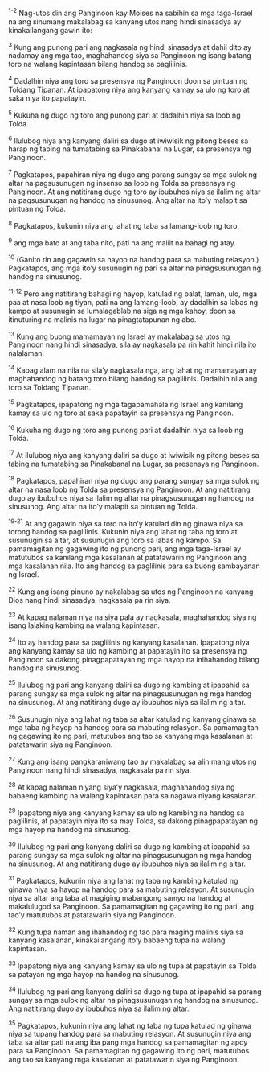 <sup>1-2</sup>
Nag-utos din ang Panginoon kay Moises na sabihin sa mga taga-Israel na ang sinumang makalabag sa kanyang utos nang hindi sinasadya ay kinakailangang gawin ito: 

<sup>3</sup>
Kung ang punong pari ang nagkasala ng hindi sinasadya at dahil dito ay nadamay ang mga tao, maghahandog siya sa Panginoon ng isang batang toro na walang kapintasan bilang handog sa paglilinis. 

<sup>4</sup>
Dadalhin niya ang toro sa presensya ng Panginoon doon sa pintuan ng Toldang Tipanan. At ipapatong niya ang kanyang kamay sa ulo ng toro at saka niya ito papatayin. 

<sup>5</sup>
Kukuha ng dugo ng toro ang punong pari at dadalhin niya sa loob ng Tolda. 

<sup>6</sup>
Ilulubog niya ang kanyang daliri sa dugo at iwiwisik ng pitong beses sa harap ng tabing na tumatabing sa Pinakabanal na Lugar, sa presensya ng Panginoon. 

<sup>7</sup>
Pagkatapos, papahiran niya ng dugo ang parang sungay sa mga sulok ng altar na pagsusunugan ng insenso sa loob ng Tolda sa presensya ng Panginoon. At ang natitirang dugo ng toro ay ibubuhos niya sa ilalim ng altar na pagsusunugan ng handog na sinusunog. Ang altar na itoʼy malapit sa pintuan ng Tolda. 

<sup>8</sup>
Pagkatapos, kukunin niya ang lahat ng taba sa lamang-loob ng toro, 

<sup>9</sup>
ang mga bato at ang taba nito, pati na ang maliit na bahagi ng atay. 

<sup>10</sup>
(Ganito rin ang gagawin sa hayop na handog para sa mabuting relasyon.) Pagkatapos, ang mga itoʼy susunugin ng pari sa altar na pinagsusunugan ng handog na sinusunog.

<sup>11-12</sup>
Pero ang natitirang bahagi ng hayop, katulad ng balat, laman, ulo, mga paa at nasa loob ng tiyan, pati na ang lamang-loob, ay dadalhin sa labas ng kampo at susunugin sa lumalagablab na siga ng mga kahoy, doon sa itinuturing na malinis na lugar na pinagtatapunan ng abo. 

<sup>13</sup>
Kung ang buong mamamayan ng Israel ay makalabag sa utos ng Panginoon nang hindi sinasadya, sila ay nagkasala pa rin kahit hindi nila ito nalalaman. 

<sup>14</sup>
Kapag alam na nila na silaʼy nagkasala nga, ang lahat ng mamamayan ay maghahandog ng batang toro bilang handog sa paglilinis. Dadalhin nila ang toro sa Toldang Tipanan. 

<sup>15</sup>
Pagkatapos, ipapatong ng mga tagapamahala ng Israel ang kanilang kamay sa ulo ng toro at saka papatayin sa presensya ng Panginoon. 

<sup>16</sup>
Kukuha ng dugo ng toro ang punong pari at dadalhin niya sa loob ng Tolda. 

<sup>17</sup>
At ilulubog niya ang kanyang daliri sa dugo at iwiwisik ng pitong beses sa tabing na tumatabing sa Pinakabanal na Lugar, sa presensya ng Panginoon. 

<sup>18</sup>
Pagkatapos, papahiran niya ng dugo ang parang sungay sa mga sulok ng altar na nasa loob ng Tolda sa presensya ng Panginoon. At ang natitirang dugo ay ibubuhos niya sa ilalim ng altar na pinagsusunugan ng handog na sinusunog. Ang altar na itoʼy malapit sa pintuan ng Tolda.

<sup>19-21</sup>
At ang gagawin niya sa toro na itoʼy katulad din ng ginawa niya sa torong handog sa paglilinis. Kukunin niya ang lahat ng taba ng toro at susunugin sa altar, at susunugin ang toro sa labas ng kampo. Sa pamamagitan ng gagawing ito ng punong pari, ang mga taga-Israel ay matutubos sa kanilang mga kasalanan at patatawarin ng Panginoon ang mga kasalanan nila. Ito ang handog sa paglilinis para sa buong sambayanan ng Israel. 

<sup>22</sup>
Kung ang isang pinuno ay nakalabag sa utos ng Panginoon na kanyang Dios nang hindi sinasadya, nagkasala pa rin siya. 

<sup>23</sup>
At kapag nalaman niya na siya pala ay nagkasala, maghahandog siya ng isang lalaking kambing na walang kapintasan. 

<sup>24</sup>
Ito ay handog para sa paglilinis ng kanyang kasalanan. Ipapatong niya ang kanyang kamay sa ulo ng kambing at papatayin ito sa presensya ng Panginoon sa dakong pinagpapatayan ng mga hayop na inihahandog bilang handog na sinusunog. 

<sup>25</sup>
Ilulubog ng pari ang kanyang daliri sa dugo ng kambing at ipapahid sa parang sungay sa mga sulok ng altar na pinagsusunugan ng mga handog na sinusunog. At ang natitirang dugo ay ibubuhos niya sa ilalim ng altar. 

<sup>26</sup>
Susunugin niya ang lahat ng taba sa altar katulad ng kanyang ginawa sa mga taba ng hayop na handog para sa mabuting relasyon. Sa pamamagitan ng gagawing ito ng pari, matutubos ang tao sa kanyang mga kasalanan at patatawarin siya ng Panginoon. 

<sup>27</sup>
Kung ang isang pangkaraniwang tao ay makalabag sa alin mang utos ng Panginoon nang hindi sinasadya, nagkasala pa rin siya. 

<sup>28</sup>
At kapag nalaman niyang siyaʼy nagkasala, maghahandog siya ng babaeng kambing na walang kapintasan para sa nagawa niyang kasalanan. 

<sup>29</sup>
Ipapatong niya ang kanyang kamay sa ulo ng kambing na handog sa paglilinis, at papatayin niya ito sa may Tolda, sa dakong pinagpapatayan ng mga hayop na handog na sinusunog. 

<sup>30</sup>
Ilulubog ng pari ang kanyang daliri sa dugo ng kambing at ipapahid sa parang sungay sa mga sulok ng altar na pinagsusunugan ng mga handog na sinusunog. At ang natitirang dugo ay ibubuhos niya sa ilalim ng altar. 

<sup>31</sup>
Pagkatapos, kukunin niya ang lahat ng taba ng kambing katulad ng ginawa niya sa hayop na handog para sa mabuting relasyon. At susunugin niya sa altar ang taba at magiging mabangong samyo na handog at makalulugod sa Panginoon. Sa pamamagitan ng gagawing ito ng pari, ang taoʼy matutubos at patatawarin siya ng Panginoon. 

<sup>32</sup>
Kung tupa naman ang ihahandog ng tao para maging malinis siya sa kanyang kasalanan, kinakailangang itoʼy babaeng tupa na walang kapintasan. 

<sup>33</sup>
Ipapatong niya ang kanyang kamay sa ulo ng tupa at papatayin sa Tolda sa patayan ng mga hayop na handog na sinusunog. 

<sup>34</sup>
Ilulubog ng pari ang kanyang daliri sa dugo ng tupa at ipapahid sa parang sungay sa mga sulok ng altar na pinagsusunugan ng handog na sinusunog. Ang natitirang dugo ay ibubuhos niya sa ilalim ng altar. 

<sup>35</sup>
Pagkatapos, kukunin niya ang lahat ng taba ng tupa katulad ng ginawa niya sa tupang handog para sa mabuting relasyon. At susunugin niya ang taba sa altar pati na ang iba pang mga handog sa pamamagitan ng apoy para sa Panginoon. Sa pamamagitan ng gagawing ito ng pari, matutubos ang tao sa kanyang mga kasalanan at patatawarin siya ng Panginoon.